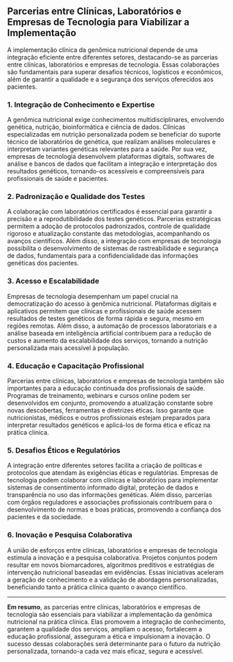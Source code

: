 
## Parcerias entre Clínicas, Laboratórios e Empresas de Tecnologia para Viabilizar a Implementação

A implementação clínica da genômica nutricional depende de uma integração eficiente entre diferentes setores, destacando-se as parcerias entre clínicas, laboratórios e empresas de tecnologia. Essas colaborações são fundamentais para superar desafios técnicos, logísticos e econômicos, além de garantir a qualidade e a segurança dos serviços oferecidos aos pacientes.

### 1. Integração de Conhecimento e Expertise

A genômica nutricional exige conhecimentos multidisciplinares, envolvendo genética, nutrição, bioinformática e ciência de dados. Clínicas especializadas em nutrição personalizada podem se beneficiar do suporte técnico de laboratórios de genética, que realizam análises moleculares e interpretam variantes genéticas relevantes para a saúde. Por sua vez, empresas de tecnologia desenvolvem plataformas digitais, softwares de análise e bancos de dados que facilitam a integração e interpretação dos resultados genéticos, tornando-os acessíveis e compreensíveis para profissionais de saúde e pacientes.

### 2. Padronização e Qualidade dos Testes

A colaboração com laboratórios certificados é essencial para garantir a precisão e a reprodutibilidade dos testes genéticos. Parcerias estratégicas permitem a adoção de protocolos padronizados, controle de qualidade rigoroso e atualização constante das metodologias, acompanhando os avanços científicos. Além disso, a integração com empresas de tecnologia possibilita o desenvolvimento de sistemas de rastreabilidade e segurança de dados, fundamentais para a confidencialidade das informações genéticas dos pacientes.

### 3. Acesso e Escalabilidade

Empresas de tecnologia desempenham um papel crucial na democratização do acesso à genômica nutricional. Plataformas digitais e aplicativos permitem que clínicas e profissionais de saúde acessem resultados de testes genéticos de forma rápida e segura, mesmo em regiões remotas. Além disso, a automação de processos laboratoriais e a análise baseada em inteligência artificial contribuem para a redução de custos e aumento da escalabilidade dos serviços, tornando a nutrição personalizada mais acessível à população.

### 4. Educação e Capacitação Profissional

Parcerias entre clínicas, laboratórios e empresas de tecnologia também são importantes para a educação continuada dos profissionais de saúde. Programas de treinamento, webinars e cursos online podem ser desenvolvidos em conjunto, promovendo a atualização constante sobre novas descobertas, ferramentas e diretrizes éticas. Isso garante que nutricionistas, médicos e outros profissionais estejam preparados para interpretar resultados genéticos e aplicá-los de forma ética e eficaz na prática clínica.

### 5. Desafios Éticos e Regulatórios

A integração entre diferentes setores facilita a criação de políticas e protocolos que atendam às exigências éticas e regulatórias. Empresas de tecnologia podem colaborar com clínicas e laboratórios para implementar sistemas de consentimento informado digital, proteção de dados e transparência no uso das informações genéticas. Além disso, parcerias com órgãos reguladores e associações profissionais contribuem para o desenvolvimento de normas e boas práticas, promovendo a confiança dos pacientes e da sociedade.

### 6. Inovação e Pesquisa Colaborativa

A união de esforços entre clínicas, laboratórios e empresas de tecnologia estimula a inovação e a pesquisa colaborativa. Projetos conjuntos podem resultar em novos biomarcadores, algoritmos preditivos e estratégias de intervenção nutricional baseadas em evidências. Essas iniciativas aceleram a geração de conhecimento e a validação de abordagens personalizadas, beneficiando tanto a prática clínica quanto o avanço científico.

---

**Em resumo**, as parcerias entre clínicas, laboratórios e empresas de tecnologia são essenciais para viabilizar a implementação da genômica nutricional na prática clínica. Elas promovem a integração de conhecimento, garantem a qualidade dos serviços, ampliam o acesso, fortalecem a educação profissional, asseguram a ética e impulsionam a inovação. O sucesso dessas colaborações será determinante para o futuro da nutrição personalizada, tornando-a cada vez mais eficaz, segura e acessível.
```

